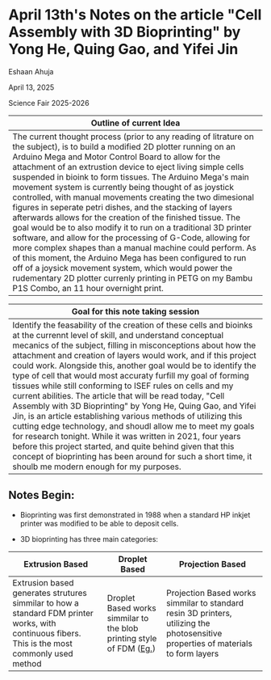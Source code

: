 # April 13th's Notes on the article "Cell Assembly with 3D Bioprinting" by Yong He, Quing Gao, and Yifei Jin


Eshaan Ahuja

April 13, 2025

Science Fair 2025-2026

|Outline of current Idea|
|-|
|The current thought process (prior to any reading of litrature on the subject), is to build a modified 2D plotter running on an Arduino Mega and Motor Control Board to allow for the attachment of an extrustion device to eject living simple cells suspended in bioink to form tissues. The Arduino Mega's main movement system is currently being thought of as joystick controlled, with manual movements creating the two dimesional figures in seperate petri dishes, and the stacking of layers afterwards allows for the creation of the finished tissue. The goal would be to also modify it to run on a traditional 3D printer software, and allow for the processing of G-Code, allowing for more complex shapes than a manual machine could perform. As of this moment, the Arduino Mega has been configured to run off of a joysick movement system, which would power the rudementary 2D plotter currenly printing in PETG on my Bambu P1S Combo, an 11 hour overnight print.|

|Goal for this note taking session|
|-|
|Identify the feasability of the creation of these cells and bioinks at the currennt level of skill, and understand conceptual mecanics of the subject, filling in misconceptions about how the attachment and creation of layers would work, and if this project could work. Alongside this, another goal would be to identify the type of cell that would most accuraty furfill my goal of forming tissues while still conforming to ISEF rules on cells and my current abilities. The article that will be read today, "Cell Assembly with 3D Bioprinting" by Yong He, Quing Gao, and Yifei Jin, is an article establishing various methods of utilizing this cutting edge technology, and shoudl allow me to meet my goals for research tonight. While it was written in 2021, four years before this project started, and quite behind given that this concept of bioprinting has been around for such a short time, it shoulb me modern enough for my purposes.|

## Notes Begin:

- Bioprinting was first demonstrated in 1988 when a standard HP inkjet printer was modified to be able to deposit cells.

- 3D bioprinting has three main categories:

|Extrusion Based|Droplet Based|Projection Based|
|-|-|-|
|Extrusion based generates strutures simmilar to how a standard FDM printer works, with continuous fibers. This is the most commonly used method|Droplet Based works simmilar to the blob printing style of FDM ([Eg.](https://fullcontrol.xyz/#/models/800020))|Projection Based works simmilar to standard resin 3D printers, utilizing the photosensitive properties of materials to form layers|